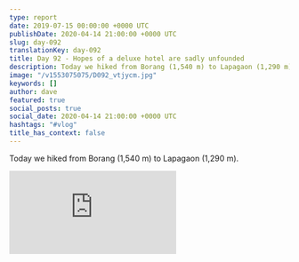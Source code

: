 ```yaml
---
type: report
date: 2019-07-15 00:00:00 +0000 UTC
publishDate: 2020-04-14 21:00:00 +0000 UTC
slug: day-092
translationKey: day-092
title: Day 92 - Hopes of a deluxe hotel are sadly unfounded
description: Today we hiked from Borang (1,540 m) to Lapagaon (1,290 m).
image: "/v1553075075/D092_vtjycm.jpg"
keywords: []
author: dave
featured: true
social_posts: true
social_date: 2020-04-14 21:00:00 +0000 UTC
hashtags: "#vlog"
title_has_context: false
---
```


Today we hiked from Borang (1,540 m) to Lapagaon (1,290 m).

<iframe src="https://www.youtube.com/embed/1ddzooRv-Cg" frameborder="0" allow="accelerometer; autoplay; encrypted-media; gyroscope; picture-in-picture" allowfullscreen></iframe>

